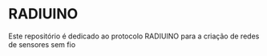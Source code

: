 # RADIUINO
Este repositório é dedicado ao protocolo RADIUINO para a criação de redes de sensores sem fio
